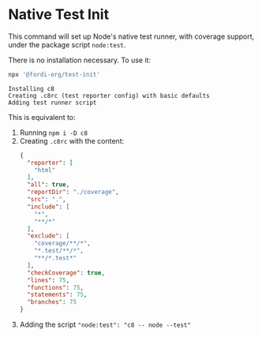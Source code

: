 # Native Test Init

This command will set up Node's native test runner, with coverage support, under the package script `node:test`.

There is no installation necessary.  To use it:

```bash
npx '@fordi-org/test-init'
```

```plaintext
Installing c8
Creating .c8rc (test reporter config) with basic defaults
Adding test runner script
```

This is equivalent to:

1. Running `npm i -D c8`
2. Creating `.c8rc` with the content:
    ```json
    {
      "reporter": [
        "html"
      ],
      "all": true,
      "reportDir": "./coverage",
      "src": ".",
      "include": [
        "*",
        "**/*"
      ],
      "exclude": [
        "coverage/**/*",
        "*.test/**/*",
        "**/*.test*"
      ],
      "checkCoverage": true,
      "lines": 75,
      "functions": 75,
      "statements": 75,
      "branches": 75
    }
    ```
3. Adding the script `"node:test": "c8 -- node --test"`
